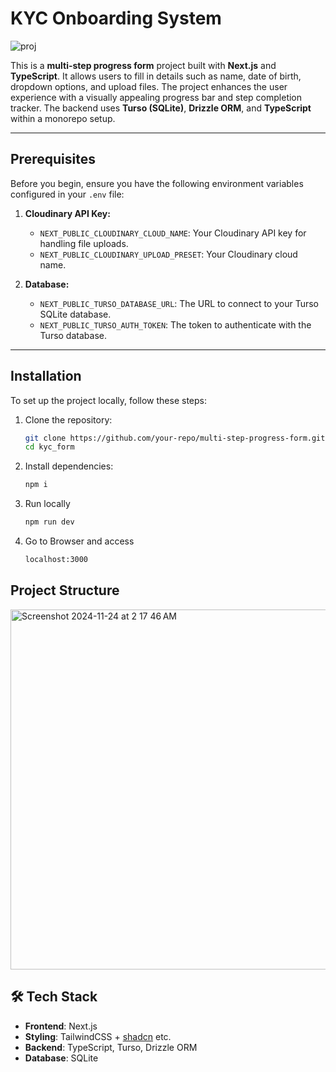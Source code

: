 # KYC Onboarding System

![proj](https://github.com/user-attachments/assets/50e56aa7-c975-4470-b285-7a56eef0e96f)





This is a **multi-step progress form** project built with **Next.js** and **TypeScript**. It allows users to fill in details such as name, date of birth, dropdown options, and upload files. The project enhances the user experience with a visually appealing progress bar and step completion tracker. The backend uses **Turso (SQLite)**, **Drizzle ORM**, and **TypeScript** within a monorepo setup.

---

## Prerequisites

Before you begin, ensure you have the following environment variables configured in your `.env` file:

1. **Cloudinary API Key:**
   - `NEXT_PUBLIC_CLOUDINARY_CLOUD_NAME`: Your Cloudinary API key for handling file uploads.
   - `NEXT_PUBLIC_CLOUDINARY_UPLOAD_PRESET`: Your Cloudinary cloud name.

2. **Database:**
   -  `NEXT_PUBLIC_TURSO_DATABASE_URL`: The URL to connect to your Turso SQLite database.
   - `NEXT_PUBLIC_TURSO_AUTH_TOKEN`: The token to authenticate with the Turso database.

---

## Installation

To set up the project locally, follow these steps:

1. Clone the repository:

   ```bash
   git clone https://github.com/your-repo/multi-step-progress-form.git](https://github.com/sid0000007/KYC_Onboarding.git
   cd kyc_form

2.	Install dependencies:
    
    ```bash
    npm i

3. Run locally
   ```bash
   npm run dev
4. Go to Browser and access 
    ```bash
   localhost:3000


## Project Structure

<img width="576" alt="Screenshot 2024-11-24 at 2 17 46 AM" src="https://github.com/user-attachments/assets/3fb503bb-814e-4812-881d-205d3ca00612">

  
## 🛠️ Tech Stack

-   **Frontend**: Next.js
-   **Styling**: TailwindCSS + [shadcn](https://shadcn.dev/) etc.
-   **Backend**: TypeScript, Turso, Drizzle ORM
-   **Database**: SQLite

   


